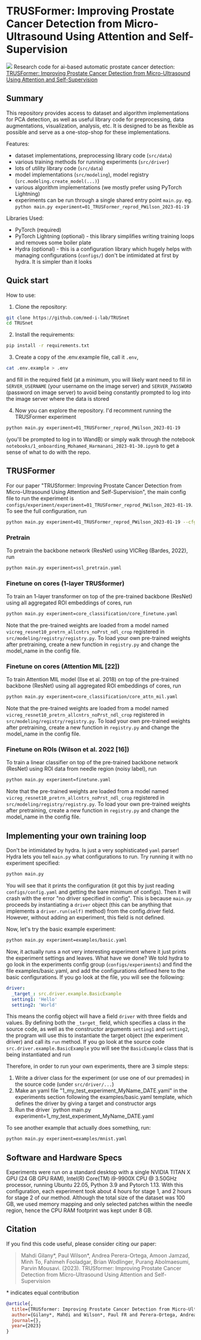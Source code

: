TRUSFormer: Improving Prostate Cancer Detection from Micro-Ultrasound Using Attention and Self-Supervision
============================================
![](multimedia/IPCAI_method(4).png)
Research code for ai-based automatic prostate cancer detection: [TRUSFormer: Improving Prostate Cancer Detection from Micro-Ultrasound Using Attention and Self-Supervision]()


## Summary
This repository provides access to dataset and algorithm implementations for PCA detection, as well as useful library code for preprocessing, data augmentations, visualization, analysis, etc. It is designed to be as flexible as possible and serve as a one-stop-shop for these implementations. 

Features: 
- dataset implementations, preprocessing library code (`src/data`)
- various training methods for running experiments (`src/driver`)
- lots of utility library code (`src/data`)
- model implementations (`src/modeling`), model registry (`src.modeling.create_model(...)`)
- various algorithm implementations (we mostly prefer using PyTorch Lightning)
- experiments can be run through a single shared entry point `main.py`. eg. `python main.py experiment=01_TRUSFormer_reprod_PWilson_2023-01-19`

Libraries Used: 
- PyTorch (required)
- PyTorch Lightning (optional) - this library simplifies writing training loops and removes some boiler plate
- Hydra (optional) - this is a configuration library which hugely helps with managing configurations (`configs/`) don't be intimidated at first by hydra. It is simpler than it looks

## Quick start
How to use: 

1. Clone the repository: 
```bash 
git clone https://github.com/med-i-lab/TRUSnet
cd TRUSnet
```

2. Install the requirements: 
```bash
pip install -r requirements.txt
```

3. Create a copy of the .env.example file, call it `.env`, 
```bash
cat .env.example > .env
```
and fill in the required field (at a minimum, you will likely want need to fill in `SERVER_USERNAME` (your username on the image server) and `SERVER_PASSWORD` (password on image server) to avoid being constantly prompted to log into the image server where the data is stored

4. Now you can explore the repository. I'd recomment running the TRUSFormer experiment
 ```bash
 python main.py experiment=01_TRUSFormer_reprod_PWilson_2023-01-19
 ``` 
 (you'll be prompted to log in to WandB) or simply walk through the notebook `notebooks/1_onboarding_Mohamed_Harmanani_2023-01-30.ipynb` to get a sense of what to do with the repo. 
 


## TRUSFormer

For our paper "TRUSformer: Improving Prostate Cancer Detection from Micro-Ultrasound Using Attention and Self-Supervision", the main config file to run the experiment is `configs/experiment/experiment=01_TRUSFormer_reprod_PWilson_2023-01-19`. To see the full configuration, run
```bash 
python main.py experiment=01_TRUSFormer_reprod_PWilson_2023-01-19 --cfg job
```

### Pretrain
To pretrain the backbone network (ResNet) using VICReg (Bardes, 2022), run
```bash
python main.py experiment=ssl_pretrain.yaml
```
### Finetune on cores (1-layer TRUSformer)
To train an 1-layer transformer on top of the pre-trained backbone (ResNet) using all aggregated ROI embeddings of cores, run
```bash
python main.py experiment=core_classification/core_finetune.yaml
```
Note that the pre-trained weights are loaded from a model named `vicreg_resnet10_pretrn_allcntrs_noPrst_ndl_crop` registered in `src/modeling/registry/registry.py`. To load your own pre-trained weights after pretraining, create a new function in `registry.py` and change the model_name in the config file.

### Finetune on cores (Attention MIL [22])
To train Attention MIL model (Ilse et al. 2018) on top of the pre-trained backbone (ResNet) using all aggregated ROI embeddings of cores, run
```bash
python main.py experiment=core_classification/core_attn_mil.yaml
```
Note that the pre-trained weights are loaded from a model named `vicreg_resnet10_pretrn_allcntrs_noPrst_ndl_crop` registered in `src/modeling/registry/registry.py`. To load your own pre-trained weights after pretraining, create a new function in `registry.py` and change the model_name in the config file.

### Finetune on ROIs (Wilson et al. 2022 [16])
To train a linear classifier on top of the pre-trained backbone network (ResNet) using ROI data from needle region (noisy label), run
```bash
python main.py experiment=finetune.yaml
```
Note that the pre-trained weights are loaded from a model named `vicreg_resnet10_pretrn_allcntrs_noPrst_ndl_crop` registered in `src/modeling/registry/registry.py`. To load your own pre-trained weights after pretraining, create a new function in `registry.py` and change the model_name in the config file.




## Implementing your own training loop
Don't be intimidated by hydra. Is just a very sophisticated `yaml` parser! Hydra lets you tell `main.py` what configurations to run. Try running it with no experiment specified: 
```bash
python main.py
``` 
You will see that it prints the configuration (it got this by just reading `configs/config.yaml` and getting the bare minimum of configs). Then it will crash with the error "no driver specified in config". This is because `main.py` proceeds by instantiating a `driver` object (this can be anything that implements a `driver.run(self)` method) from the config.driver field. However, without adding an experiment, this field is not defined. 

Now, let's try the basic example experiment: 
```bash 
python main.py experiment=examples/basic.yaml
```
Now, it actually runs a not very interesting experiment where it just prints the experiment settings and leaves. What have we done? We told hydra to go look in the experiments config group (`configs/experiments`) and find the file examples/basic.yaml, and add the configurations defined here to the basic configurations. If you go look at the file, you will see the following: 
```yaml
driver: 
  _target_: src.driver.example.BasicExample
  setting1: 'Hello'
  setting2: 'World'
```
This means the config object will have a field `driver` with three fields and values. By defining both the `_target_` field, which specifies a class in the source code, as well as the constructor arguments `setting1` and `setting2`, the program will use this to instantiate the target object (the experiment driver) and call its `run` method. If you go look at the source code `src.driver.example.BasicExample` you will see the `BasicExample` class that is being instantiated and run

Therefore, in order to run your own experiments, there are 3 simple steps: 
1. Write a driver class for the experiment (or use one of our premades) in the source code (under `src/driver/...`)
2. Make an yaml file "1_my_test_experiment_MyName_DATE.yaml" in the experiments section following the examples/basic.yaml template, which defines the driver by giving a target and constructor args
3. Run the driver `python main.py experiment=1_my_test_experiment_MyName_DATE.yaml
 
To see another example that actually does something, run: 
```bash
python main.py experiment=examples/mnist.yaml
```

## Software and Hardware Specs
Experiments were run on a standard desktop with a single NVIDIA TITAN X GPU (24 GB GPU RAM), Intel(R) Core(TM) i9-9900X CPU @ 3.50GHz processor, running Ubuntu 22.05, Python 3.9 and Pytorch 1.13. With this configuration, each experiment took about 4 hours for stage 1, and 2 hours for stage 2 of our method. Although the total size of the dataset was 100 GB, we used memory mapping and only selected patches within the needle region, hence the CPU RAM footprint was kept under 8 GB.

## Citation

If you find this code useful, please consider citing our paper:

> Mahdi Gilany*, Paul Wilson*, Andrea Perera-Ortega, Amoon Jamzad,  Minh To, Fahimeh Fooladgar, Brian Wodlinger, Purang Abolmaesumi, Parvin Mousavi. (2023). TRUSformer: Improving Prostate Cancer Detection from Micro-Ultrasound Using Attention and Self-Supervision 

\* indicates equal contribution

```bibtex
@article{,
  title={TRUSformer: Improving Prostate Cancer Detection from Micro-Ultrasound Using Attention and Self-Supervision},
  author={Gilany*, Mahdi and Wilson*, Paul FR and Perera-Ortega, Andrea and Jamzad, Amoon and To, Minh Nguyen Nhat and Fooladgar, Fahimeh and Wodlinger, Brian and Abolmaesumi, Purang and Mousavi, Parvin},
  journal={},
  year={2023}
}
```